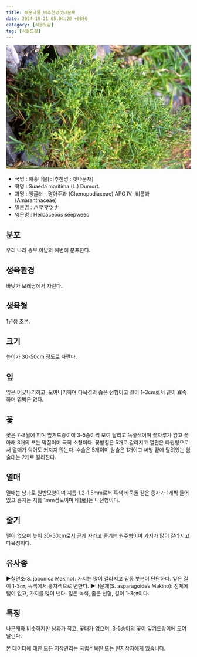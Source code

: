 ```yaml
---
title: 해홍나물_비추천명갯나문재
date: 2024-10-21 05:04:20 +0800
category: [식물도감]
tag: [식물도감]
---
```




![해홍나물[비추천명 : 갯나문재]](/assets/img/fileUpload/plants/basic/Chenopodiaceae/Suaeda/15548/1_th2.JPG)
- 국명 : 해홍나물[비추천명 : 갯나문재]
- 학명 : Suaeda maritima (L.) Dumort.
- 과명 : 앵글러 - 명아주과 (Chenopodiaceae) APG Ⅳ- 비름과 (Amaranthaceae)
- 일본명 : ハママツナ
- 영문명 : Herbaceous seepweed


## 분포
우리 나라 중부 이남의 해변에 분포한다.
## 생육환경
바닷가 모래땅에서 자란다.
## 생육형
1년생 초본.
## 크기
높이가 30-50cm 정도로 자란다.
## 잎
잎은 어긋나기하고, 모여나기하며 다육성의 좁은 선형이고 길이 1-3cm로서 끝이 뾰족하며 엽병은 없다.
## 꽃
꽃은 7-8월에 피며 잎겨드랑이에 3-5송이씩 모여 달리고 녹황색이며 꽃자루가 없고 꽃 아래 3개의 포는 막질이며 극히 소형이다. 꽃받침은 5개로 갈라지고 열편은 타원형으로서 열매가 익어도 커지지 않는다. 수술은 5개이며 암술은 1개이고 씨방 끝에 달려있는 암술대는 2개로 갈라진다.
## 열매
열매는 낭과로 원반모양이며 지름 1.2-1.5mm로서 흑색 바둑돌 같은 종자가 1개씩 들어있고 종자는 지름 1mm정도이며 배(胚)는 나선형이다.
## 줄기
털이 없으며 높이 30-50cm로서 곧게 자라고 줄기는 원주형이며 가지가 많이 갈라지고 다육성이다.
## 유사종
▶칠면초(S. japonica Makino): 가지는 많이 갈라지고 밑동 부분이 단단하다. 잎은 길이 1-3㎝, 녹색에서 홍자색으로 변한다.
▶나문재(S. asparagoides Makino): 전체에 털이 없고, 가지를 많이 낸다. 잎은 녹색, 좁은 선형, 길이 1-3㎝이다.
## 특징
나문재와 비슷하지만 낭과가 작고, 꽃대가 없으며, 3-5송이의 꽃이 잎겨드랑이에 모여 달린다.






본 데이터에 대한 모든 저작권리는 국립수목원 또는 원저작자에게 있습니다.
